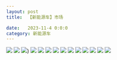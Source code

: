 ```yaml
---
layout: post
title:  【新能源车】市场

date:   2023-11-4 0:0:0
category: 新能源车
---
```

![](http://se6jhw04b.hd-bkt.clouddn.com/img/6661699834311_.pic.jpg)
![](http://se6jhw04b.hd-bkt.clouddn.com/img/new_car_market_v1.0_2311131417.png)
![](http://se6jhw04b.hd-bkt.clouddn.com/img/IMG_1612.PNG))
![](http://se6jhw04b.hd-bkt.clouddn.com/img/IMG_1613.PNG)
![](http://se6jhw04b.hd-bkt.clouddn.com/img/IMG_1614.PNG)
![](http://se6jhw04b.hd-bkt.clouddn.com/img/IMG_1615.PNG)
![](http://se6jhw04b.hd-bkt.clouddn.com/img/IMG_1616.PNG)
![](http://se6jhw04b.hd-bkt.clouddn.com/img/IMG_1617.PNG)
![](http://se6jhw04b.hd-bkt.clouddn.com/img/IMG_1618.PNG)
![](http://se6jhw04b.hd-bkt.clouddn.com/img/IMG_1619.PNG)
![](http://se6jhw04b.hd-bkt.clouddn.com/img/IMG_1620.PNG)
![](http://se6jhw04b.hd-bkt.clouddn.com/img/IMG_1621.PNG)
![](http://se6jhw04b.hd-bkt.clouddn.com/img/IMG_1622.PNG)
![](http://se6jhw04b.hd-bkt.clouddn.com/img/IMG_1623.PNG)

